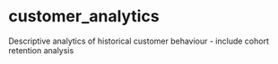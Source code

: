 # customer_analytics
Descriptive analytics of historical customer behaviour - include cohort retention analysis
